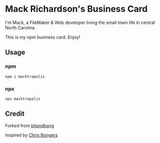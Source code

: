 # Mack Richardson's Business Card

I'm Mack, a FileMaker & Web developer living the small town life in central North Carolina.

This is my npm business card. Enjoy!

## Usage

### npm

```
npm i macktropolis
```

### npx

```
npx macktropolis
```

## Credit

Forked from [bitandbang](https://github.com/bnb/bitandbang)

Inspired by [Chris Bongers](https://daily-dev-tips.com/posts/creating-a-business-card-for-the-terminal/)
